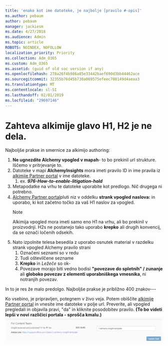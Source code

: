 ```yaml
---
title: 'enako kot ime datoteke, je najbolje [pravilo #-opis]'
ms.author: pebaum
author: pebaum
manager: jackiesm
ms.date: 4/27/2018
ms.audience: Admin
ms.topic: article
ROBOTS: NOINDEX, NOFOLLOW
localization_priority: Priority
ms.collection: Adm_O365
ms.custom: Adm_O365
ms.assetid: (guid of old soc version if any)
ms.openlocfilehash: 278a26f4b986a85e33442baef690d3bb44462ace
ms.sourcegitcommit: 32355b76d45b730a069575efeec708149d4aeaa3
ms.translationtype: MT
ms.contentlocale: sl-SI
ms.lasthandoff: 02/01/2019
ms.locfileid: "29697146"
---
```

# <a name="required-alchemy-header-h1-h2s-dont-work"></a>Zahteva alkimije glavo H1, H2 je ne dela.
Najboljše prakse in smernice za alkimijo authoring:

1. **Ne ugnezdite Alchemy vpogled v mapah**- to bo prekinil url strukture. Iščemo v pritrjevanje to.
1. Datoteke v mapi **AlchemyInsights** mora imeti pravilo ID in ime pravila iz [alkimije Partner portal](https://alchemyportal.azurewebsites.net) v ime datoteke.
    1. ex. ***976-How-to-enable-litigation-hold***
1. Metapodatke na vrhu te datoteke uporabite kot predlogo. Nič drugega ni potrebno.
1. [Alchemy Partner portal](https://alchemyportal.azurewebsites.net)pluti niz v oddelku **strank vpogled naslova:** in uporabo, ki kot začetno točko za vaš H1 naslov za vpogled. 
    > [!NOTE]
    > Alkimija vpogled mora imeti samo eno H1 na vrhu, ali bo prekinil v proizvodnji. H2s ne postanejo tako uporabo **krepko** ali drugih konvencij, da se označi ločenih odsekih.
1. Nato izpolnite telesa besedila z uporabo osnutek material v razdelku strank vpogled Alchemy pravilo strani
    1. Označeni seznami so v redu
    1. Tudi oštevilčene sezname
    1. **Krepko** in *Ležeče* so ok-
    1. Povezave morajo biti vedno bodisi **"povezave do spletnih" / zunanje** ali **globoko povezav z elementi uporabniškega vmesnika**, ni notranjih povezav.

In to je res že malo predolgo. Najboljše prakse je približno 400 znakov---

Ko vsebino, je pripravljen, potegnem v živo veja. Potem obiščite [alkimije Partner portal](https://alchemyportal.azurewebsites.net) in vnesite ime datoteke v polje url. Preverite, ali vpogled pregledali in objavila pravi, "da" in kliknite posodobitev pravilo. **(To bo videti lepši v novi različici portala - sprošča kmalu.)** 
 ![url polje](media/for-content-team.PNG)

